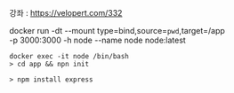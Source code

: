 강좌 : https://velopert.com/332

docker run -dt --mount type=bind,source=`pwd`,target=/app \
-p 3000:3000 -h node --name node node:latest

```
docker exec -it node /bin/bash
> cd app && npn init 

> npm install express

```